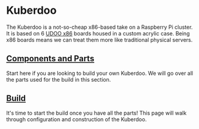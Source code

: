 # Kuberdoo

​The Kuberdoo is a not-so-cheap x86-based take on a Raspberry Pi cluster. It is based on 6 [UDOO x86](https://www.udoo.org/udoo-x86/) boards housed in a custom acrylic case. Being x86 boards means we can treat them more like traditional physical servers.

## [Components and Parts](docs/components.md)

Start here if you are looking to build your own Kuberdoo. We will go over all the parts used for the build in this section.

## [Build](docs/build.md)

It's time to start the build once you have all the parts! This page will walk through configuration and construction of the Kuberdoo.
